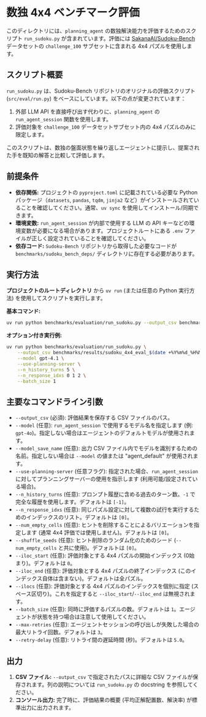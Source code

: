 # 数独 4x4 ベンチマーク評価

このディレクトリには、`planning_agent` の数独解決能力を評価するためのスクリプト `run_sudoku.py` が含まれています。評価には [SakanaAI/Sudoku-Bench](https://github.com/SakanaAI/Sudoku-Bench) データセットの `challenge_100` サブセットに含まれる 4x4 パズルを使用します。

## スクリプト概要

`run_sudoku.py` は、Sudoku-Bench リポジトリのオリジナルの評価スクリプト (`src/eval/run.py`) をベースにしています。以下の点が変更されています：

1.  外部 LLM API を直接呼び出す代わりに、`planning_agent` の `run_agent_session` 関数を使用します。
2.  評価対象を `challenge_100` データセットサブセット内の 4x4 パズルのみに限定します。

このスクリプトは、数独の盤面状態を繰り返しエージェントに提示し、提案された手を既知の解答と比較して評価します。

## 前提条件

*   **依存関係:** プロジェクトの `pyproject.toml` に記載されている必要な Python パッケージ（`datasets`, `pandas`, `tqdm`, `jinja2` など）がインストールされていることを確認してください。通常、`uv sync` を使用してインストール/同期できます。
*   **環境変数:** `run_agent_session` が内部で使用する LLM の API キーなどの環境変数が必要になる場合があります。プロジェクトルートにある `.env` ファイルが正しく設定されていることを確認してください。
*   **依存コード:** `Sudoku-Bench` リポジトリから取得した必要なコードが `benchmarks/sudoku_bench_deps/` ディレクトリに存在する必要があります。

## 実行方法

**プロジェクトのルートディレクトリ** から `uv run` (または任意の Python 実行方法) を使用してスクリプトを実行します。

**基本コマンド:**

```bash
uv run python benchmarks/evaluation/run_sudoku.py --output_csv benchmarks/results/your_results.csv
```

**オプション付き実行例:**

```bash
uv run python benchmarks/evaluation/run_sudoku.py \
    --output_csv benchmarks/results/sudoku_4x4_eval_$(date +%Y%m%d_%H%M%S).csv \
    --model gpt-4.1 \
    --use-planning-server \
    --n_history_turns 5 \
    --n_response_idxs 0 1 2 \
    --batch_size 1
```

## 主要なコマンドライン引数

*   `--output_csv` (必須): 評価結果を保存する CSV ファイルのパス。
*   `--model` (任意): `run_agent_session` で使用するモデル名を指定します (例: `gpt-4o`)。指定しない場合はエージェントのデフォルトモデルが使用されます。
*   `--model_save_name` (任意): 出力 CSV ファイル内でモデルを識別するための名前。指定しない場合は `--model` の値または "agent_default" が使用されます。
*   `--use-planning-server` (任意フラグ): 指定された場合、`run_agent_session` に対してプランニングサーバーの使用を指示します (利用可能/設定されている場合)。
*   `--n_history_turns` (任意): プロンプト履歴に含める過去のターン数。`-1` で完全な履歴を使用します。デフォルトは `[-1]`。
*   `--n_response_idxs` (任意): 同じパズル設定に対して複数の試行を実行するためのインデックスのリスト。デフォルトは `[0]`。
*   `--num_empty_cells` (任意): ヒントを削除することによるバリエーションを指定します (通常 4x4 評価では使用しません)。デフォルトは `[0]`。
*   `--shuffle_seeds` (任意): ヒント削除のランダム化のためのシード (`--num_empty_cells` と共に使用)。デフォルトは `[0]`。
*   `--iloc_start` (任意): 評価対象とする 4x4 パズルの開始インデックス (0始まり)。デフォルトは `0`。
*   `--iloc_end` (任意): 評価対象とする 4x4 パズルの終了インデックス (このインデックス自体は含まない)。デフォルトは全パズル。
*   `--ilocs` (任意): 評価対象とする 4x4 パズルのインデックスを個別に指定 (スペース区切り)。これを指定すると `--iloc_start`/`--iloc_end` は無視されます。
*   `--batch_size` (任意): 同時に評価するパズルの数。デフォルトは `1`。エージェントが状態を持つ場合は注意して使用してください。
*   `--max-retries` (任意): エージェントセッションの呼び出しが失敗した場合の最大リトライ回数。デフォルトは `3`。
*   `--retry-delay` (任意): リトライ間の遅延時間 (秒)。デフォルトは `5.0`。

## 出力

1.  **CSV ファイル:** `--output_csv` で指定されたパスに詳細な CSV ファイルが保存されます。列の説明については `run_sudoku.py` の docstring を参照してください。
2.  **コンソール出力:** 完了時に、評価結果の概要 (平均正解配置数、解決率) が標準出力に出力されます。 
